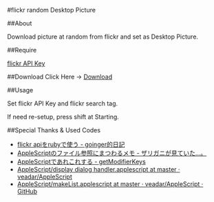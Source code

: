 #flickr random Desktop Picture

##About

Download picture at random from flickr and set as Desktop Picture.

##Require

[flickr API Key](http://www.flickr.com/services/apps/create/ "flickr")

##Download
Click Here → [Download](https://github.com/veadar/flickr-random-Desktop-Picture/raw/master/flickr%20random%20Desktop%20Picture.app.zip "direct link")

##Usage

Set flickr API Key and flickr search tag.

If need re-setup, press shift at Starting.

##Special Thanks & Used Codes

- <a href="http://d.hatena.ne.jp/goinger/20070720/1184867418">flickr apiをrubyで使う - goinger的日記</a>
- <a href="http://d.hatena.ne.jp/zariganitosh/20100924/apple_script_alias_posix_file">AppleScriptのファイル参照にまつわるメモ - ザリガニが見ていた...。</a>
- <a href="http://memogakisouko.appspot.com/AppleScript.html#getModifierKeys">AppleScriptであれこれする - getModifierKeys</a>
- <a href="https://github.com/veadar/AppleScript/blob/master/display%20dialog%20handler.applescript">AppleScript/display dialog handler.applescript at master · veadar/AppleScript</a>
- <a href="https://github.com/veadar/AppleScript/blob/master/makeList.applescript">AppleScript/makeList.applescript at master · veadar/AppleScript · GitHub</a>